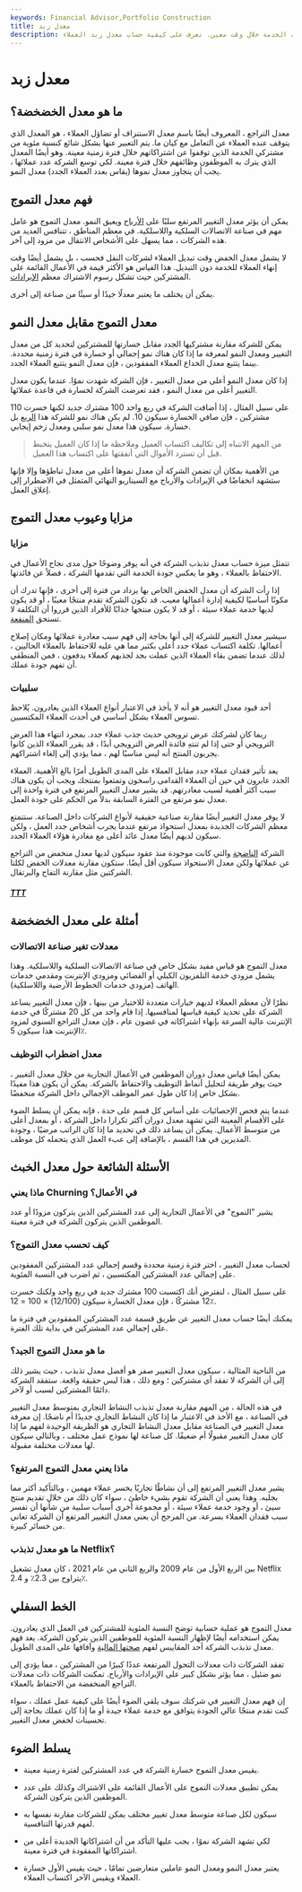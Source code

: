 ```yaml
---
keywords: Financial Advisor,Portfolio Construction
title: معدل زبد
description: معدل التموج هو النسبة المئوية للمشتركين الذين يوقفون اشتراكات الخدمة خلال وقت معين. تعرف على كيفية حساب معدل زبد العملاء.
---
```


# معدل زبد
## ما هو معدل الخضخضة؟

معدل التراجع ، المعروف أيضًا باسم معدل الاستنزاف أو تضاؤل العملاء ، هو المعدل الذي يتوقف عنده العملاء عن التعامل مع كيان ما. يتم التعبير عنها بشكل شائع كنسبة مئوية من مشتركي الخدمة الذين توقفوا عن اشتراكاتهم خلال فترة زمنية معينة. وهو أيضًا المعدل الذي يترك به الموظفون وظائفهم خلال فترة معينة. لكي توسع الشركة عدد عملائها ، يجب أن يتجاوز معدل نموها (يقاس بعدد العملاء الجدد) معدل النمو.

## فهم معدل التموج

يمكن أن يؤثر معدل التغيير المرتفع سلبًا على [الأرباح](/profit) ويعيق النمو. معدل التموج هو عامل مهم في صناعة الاتصالات السلكية واللاسلكية. في معظم المناطق ، تتنافس العديد من هذه الشركات ، مما يسهل على الأشخاص الانتقال من مزود إلى آخر.

لا يشمل معدل الخفض وقت تبديل العملاء لشركات النقل فحسب ، بل يشمل أيضًا وقت إنهاء العملاء للخدمة دون التبديل. هذا القياس هو الأكثر قيمة في الأعمال القائمة على المشتركين حيث تشكل رسوم الاشتراك معظم [الإيرادات](/revenue).

يمكن أن يختلف ما يعتبر معدلًا جيدًا أو سيئًا من صناعة إلى أخرى.

## معدل التموج مقابل معدل النمو

يمكن للشركة مقارنة مشتركيها الجدد مقابل خسارتها للمشتركين لتحديد كل من معدل التغيير ومعدل النمو لمعرفة ما إذا كان هناك نمو إجمالي أو خسارة في فترة زمنية محددة. بينما يتتبع معدل الخداع العملاء المفقودين ، فإن معدل النمو يتتبع العملاء الجدد.

إذا كان معدل النمو أعلى من معدل التغيير ، فإن الشركة شهدت نموًا. عندما يكون معدل التغيير أعلى من معدل النمو ، فقد تعرضت الشركة لخسارة في قاعدة عملائها.

على سبيل المثال ، إذا أضافت الشركة في ربع واحد 100 مشترك جديد لكنها خسرت 110 مشتركين ، فإن صافي الخسارة سيكون 10. لم يكن هناك نمو للشركة هذا [الربع](/quarter) بل خسارة. سيكون هذا معدل نمو سلبي ومعدل زخم إيجابي.

> من المهم الانتباه إلى تكاليف اكتساب العميل وملاحظة ما إذا كان العميل يتخبط قبل أن تسترد الأموال التي أنفقتها على اكتساب هذا العميل.

>

من الأهمية بمكان أن تضمن الشركة أن معدل نموها أعلى من معدل تباطؤها وإلا فإنها ستشهد انخفاضًا في الإيرادات والأرباح مع السيناريو النهائي المتمثل في الاضطرار إلى إغلاق العمل.

## مزايا وعيوب معدل التموج

### مزايا

تتمثل ميزة حساب معدل تذبذب الشركة في أنه يوفر وضوحًا حول مدى نجاح الأعمال في الاحتفاظ بالعملاء ، وهو ما يعكس جودة الخدمة التي تقدمها الشركة ، فضلاً عن فائدتها.

إذا رأت الشركة أن معدل الخفض الخاص بها يزداد من فترة إلى أخرى ، فإنها تدرك أن مكونًا أساسيًا لكيفية إدارة أعمالها معيب. قد تكون الشركة تقدم منتجًا معيبًا ، أو قد يكون لديها خدمة عملاء سيئة ، أو قد لا يكون منتجها جذابًا للأفراد الذين قرروا أن التكلفة لا تستحق [المنفعة](/utility).

سيشير معدل التغيير للشركة إلى أنها بحاجة إلى فهم سبب مغادرة عملائها ومكان إصلاح أعمالها. تكلفة اكتساب عملاء جدد أعلى بكثير مما هي عليه للاحتفاظ بالعملاء الحاليين ، لذلك عندما تضمن بقاء العملاء الذين عملت بجد لجذبهم كعملاء يدفعون ، فمن المنطقي أن تفهم جودة عملك.

### سلبيات

أحد قيود معدل التغيير هو أنه لا يأخذ في الاعتبار أنواع العملاء الذين يغادرون. يُلاحظ تسوس العملاء بشكل أساسي في أحدث العملاء المكتسبين.

ربما كان لشركتك عرض ترويجي حديث جذب عملاء جدد. بمجرد انتهاء هذا العرض الترويجي أو حتى إذا لم تنتهِ فائدة العرض الترويجي أبدًا ، قد يقرر العملاء الذين كانوا يجربون المنتج أنه ليس مناسبًا لهم ، مما يؤدي إلى إلغاء اشتراكهم.

يعد تأثير فقدان عملاء جدد مقابل العملاء على المدى الطويل أمرًا بالغ الأهمية. العملاء الجدد عابرون في حين أن العملاء القدامى راسخون وتمتعوا بمنتجك ويجب أن يكون هناك سبب أكثر أهمية لسبب مغادرتهم. قد يشير معدل التغيير المرتفع في فترة واحدة إلى معدل نمو مرتفع من الفترة السابقة بدلاً من الحكم على جودة العمل.

لا يوفر معدل التغيير أيضًا مقارنة صناعية حقيقية لأنواع الشركات داخل الصناعة. ستتمتع معظم الشركات الجديدة بمعدل استحواذ مرتفع عندما يجرب أشخاص جدد العمل ، ولكن سيكون لديهم أيضًا معدل عائد أعلى مع مغادرة هؤلاء العملاء الجدد.

الشركة [الناضجة](/mature-firm) والتي كانت موجودة منذ عقود سيكون لديها معدل منخفض من التراجع عن عملائها ولكن معدل الاستحواذ سيكون أقل أيضًا. ستكون مقارنة معدلات الخفض لكلتا الشركتين مثل مقارنة التفاح والبرتقال.

<h5> <a href=""> TTT </a> </h5>

## أمثلة على معدل الخضخضة

### معدلات تغير صناعة الاتصالات

معدل التموج هو قياس مفيد بشكل خاص في صناعة الاتصالات السلكية واللاسلكية. وهذا يشمل مزودي خدمة التلفزيون الكبلي أو الفضائي ومزودي الإنترنت ومقدمي خدمات الهاتف (مزودي خدمات الخطوط الأرضية واللاسلكية).

نظرًا لأن معظم العملاء لديهم خيارات متعددة للاختيار من بينها ، فإن معدل التغيير يساعد الشركة على تحديد كيفية قياسها لمنافسيها. إذا قام واحد من كل 20 مشتركًا في خدمة الإنترنت عالية السرعة بإنهاء اشتراكاته في غضون عام ، فإن معدل التراجع السنوي لمزود الإنترنت هذا سيكون 5٪.

### معدل اضطراب التوظيف

يمكن أيضًا قياس معدل دوران الموظفين في الأعمال التجارية من خلال معدل التغيير ، حيث يوفر طريقة لتحليل أنماط التوظيف والاحتفاظ بالشركة. يمكن أن يكون هذا مفيدًا بشكل خاص إذا كان طول عمر الموظف الإجمالي داخل الشركة منخفضًا.

عندما يتم فحص الإحصائيات على أساس كل قسم على حدة ، فإنه يمكن أن يسلط الضوء على الأقسام المعينة التي تشهد معدل دوران أكثر تكرارا داخل الشركة ، أو بمعدل أعلى من متوسط الأعمال. يمكن أن يساعد ذلك في تحديد ما إذا كان الراتب مرضيًا ، وجودة المديرين في هذا القسم ، بالإضافة إلى عبء العمل الذي يتحمله كل موظف.

## الأسئلة الشائعة حول معدل الخبث

### ماذا يعني Churning في الأعمال؟

يشير "التموج" في الأعمال التجارية إلى عدد المشتركين الذين يتركون مزودًا أو عدد الموظفين الذين يتركون الشركة في فترة معينة.

### كيف تحسب معدل التموج؟

لحساب معدل التغيير ، اختر فترة زمنية محددة وقسم إجمالي عدد المشتركين المفقودين على إجمالي عدد المشتركين المكتسبين ، ثم اضرب في النسبة المئوية.

على سبيل المثال ، لنفترض أنك اكتسبت 100 مشترك جديد في ربع واحد ولكنك خسرت 12 مشتركًا ، فإن معدل الخسارة سيكون (12/100) × 100 = 12٪.

يمكنك أيضًا حساب معدل التغيير عن طريق قسمة عدد المشتركين المفقودين في فترة ما على إجمالي عدد المشتركين في بداية تلك الفترة.

### ما هو معدل التموج الجيد؟

من الناحية المثالية ، سيكون معدل التغيير صفر هو أفضل معدل تذبذب ، حيث يشير ذلك إلى أن الشركة لا تفقد أي مشتركين ؛ ومع ذلك ، هذا ليس حقيقة واقعة. ستفقد الشركة دائمًا المشتركين لسبب أو لآخر.

في هذه الحالة ، من المهم مقارنة معدل تذبذب النشاط التجاري بمتوسط معدل التغيير في الصناعة ، مع الأخذ في الاعتبار ما إذا كان النشاط التجاري جديدًا أم ناضجًا. إن معرفة معدل التغيير في الصناعة مقابل معدل النشاط التجاري هو الطريقة الوحيدة لفهم ما إذا كان معدل التغيير مقبولًا أم ضعيفًا. كل صناعة لها نموذج عمل مختلف ، وبالتالي سيكون لها معدلات مختلفة مقبولة.

### ماذا يعني معدل التموج المرتفع؟

يشير معدل التغيير المرتفع إلى أن نشاطًا تجاريًا يخسر عملاء مهمين ، وبالتأكيد أكثر مما يجلبه. وهذا يعني أن الشركة تقوم بشيء خاطئ ، سواء كان ذلك من خلال تقديم منتج سيئ ، أو وجود خدمة عملاء سيئة ، أو مجموعة أخرى أسباب سلبية من شأنها أن تفسر سبب فقدان العملاء بسرعة. من المرجح أن يعني معدل التغيير المرتفع أن الشركة تعاني من خسائر كبيرة.

### ما هو معدل تذبذب Netflix؟

بين الربع الأول من عام 2009 والربع الثاني من عام 2021 ، كان معدل تشغيل Netflix يتراوح بين 2.3٪ و 2.4٪.

## الخط السفلي

معدل التموج هو عملية حسابية توضح النسبة المئوية للمشتركين في العمل الذي يغادرون. يمكن استخدامه أيضًا لإظهار النسبة المئوية للموظفين الذين يتركون الشركة. يعد فهم معدل تذبذب الشركة أحد المقاييس لفهم [صحتها المالية](/financial-health) وآفاقها على المدى الطويل.

تفقد الشركات ذات معدلات التحول المرتفعة عددًا كبيرًا من المشتركين ، مما يؤدي إلى نمو ضئيل ، مما يؤثر بشكل كبير على الإيرادات والأرباح. تمكنت الشركات ذات معدلات التراجع المنخفضة من الاحتفاظ بالعملاء.

إن فهم معدل التغيير في شركتك سوف يلقي الضوء أيضًا على كيفية عمل عملك ، سواء كنت تقدم منتجًا عالي الجودة يتوافق مع خدمة عملاء جيدة أو ما إذا كان عملك بحاجة إلى تحسينات لخفض معدل التغيير.

## يسلط الضوء

- يقيس معدل التموج خسارة الشركة في عدد المشتركين لفترة زمنية معينة.

- يمكن تطبيق معدلات التموج على الأعمال القائمة على الاشتراك وكذلك على عدد الموظفين الذين يتركون الشركة.

- سيكون لكل صناعة متوسط معدل تغيير مختلف يمكن للشركات مقارنة نفسها به لفهم قدرتها التنافسية.

- لكي تشهد الشركة نموًا ، يجب عليها التأكد من أن اشتراكاتها الجديدة أعلى من اشتراكاتها المفقودة في فترة معينة.

- يعتبر معدل النمو ومعدل النمو عاملين متعارضين تمامًا ، حيث يقيس الأول خسارة العملاء ويقيس الآخر اكتساب العملاء.

